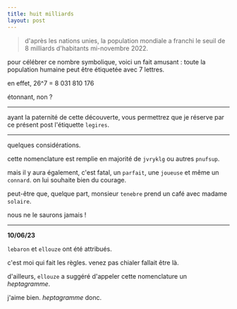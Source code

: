 ```yaml
---
title: huit milliards
layout: post
---
```


> d'après les nations unies, la population mondiale a franchi le seuil de 8 milliards d'habitants mi-novembre 2022.

pour célébrer ce nombre symbolique, voici un fait amusant :
toute la population humaine peut être étiquetée avec 7 lettres.

en effet, 26^7 = 8 031 810 176

étonnant, non ?

---

ayant la paternité de cette découverte, 
vous permettrez que je réserve par ce présent post
l'étiquette `legires`.

---

quelques considérations.

cette nomenclature est remplie en majorité de `jvryklg` ou autres `pnufsup`.

mais il y aura également, c'est fatal, un `parfait`, une `joueuse` et même un `connard`.
on lui souhaite bien du courage.

peut-être que, quelque part, monsieur `tenebre` prend un café avec madame `solaire`.

nous ne le saurons jamais !

---

**10/06/23**

`lebaron` et `ellouze` ont été attribués.

c'est moi qui fait les règles. venez pas chialer fallait être là.

d'ailleurs, `ellouze` a suggéré d'appeler cette nomenclature un *heptagramme*. 

j'aime bien. *heptagramme* donc.
